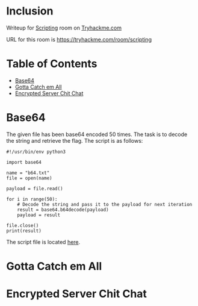 # Inclusion

Writeup for [Scripting](https://tryhackme.com/room/scripting) room on [Tryhackme.com](https://tryhackme.com)

URL for this room is https://tryhackme.com/room/scripting

Table of Contents
=================
* [Base64](#Base64)
* [Gotta Catch em All](#Gotta-Catch-em-All)
* [Encrypted Server Chit Chat](#Encrypted-Server-Chit-Chat)

# Base64

The given file has been base64 encoded 50 times. The task is to decode the string and retrieve the flag. The script is as follows:

```
#!/usr/bin/env python3

import base64

name = "b64.txt"
file = open(name)

payload = file.read()

for i in range(50):
    # Decode the string and pass it to the payload for next iteration
    result = base64.b64decode(payload)
    payload = result

file.close()
print(result)
```

The script file is located [here](/Scripting/scripts/base64_decode.py).

# Gotta Catch em All

# Encrypted Server Chit Chat
